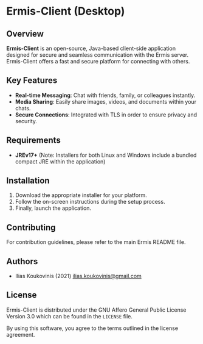 # Ermis-Client (Desktop)

[ilias.koukovinis@gmail.com]: https://mail.google.com/mail/u/0/?tab=rm&ogbl#search/ilias.koukovinis%40gmail.com

## Overview

**Ermis-Client** is an open-source, Java-based client-side application designed for secure and seamless communication with the Ermis server. Ermis-Client offers a fast and secure platform for connecting with others.

## Key Features

- **Real-time Messaging**: Chat with friends, family, or colleagues instantly.
- **Media Sharing**: Easily share images, videos, and documents within your chats.
- **Secure Connections**: Integrated with TLS in order to ensure privacy and security.

## Requirements

* **JREv17+** (Note: Installers for both Linux and Windows include a bundled compact JRE within the application)

## Installation

1. Download the appropriate installer for your platform.  
2. Follow the on-screen instructions during the setup process.  
3. Finally, launch the application.

## Contributing

For contribution guidelines, please refer to the main Ermis README file.

## Authors

* Ilias Koukovinis (2021) [ilias.koukovinis@gmail.com]

## License

Ermis-Client is distributed under the GNU Affero General Public License Version 3.0 which can be found in the `LICENSE` file.

By using this software, you agree to the terms outlined in the license agreement.

